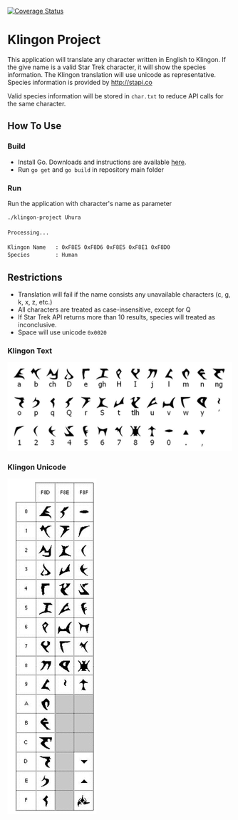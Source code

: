 [![Coverage Status](https://coveralls.io/repos/github/darwinsimon/klingon-project/badge.svg?branch=master)](https://coveralls.io/github/darwinsimon/klingon-project?branch=master)

# Klingon Project

This application will translate any character written in English to Klingon. If the give name is a valid Star Trek character, it will show the species information.
The Klingon translation will use unicode as representative. Species information is provided by http://stapi.co

Valid species information will be stored in `char.txt` to reduce API calls for the same character.

## How To Use

### Build
- Install Go. Downloads and instructions are available [here](https://golang.org/dl/).
- Run `go get` and `go build` in repository main folder

### Run
Run the application with character's name as parameter
```bash
./klingon-project Uhura

Processing...

Klingon Name   : 0xF8E5 0xF8D6 0xF8E5 0xF8E1 0xF8D0
Species        : Human
```

## Restrictions
- Translation will fail if the name consists any unavailable characters (c, g, k, x, z, etc.)
- All characters are treated as case-insensitive, except for Q
- If Star Trek API returns more than 10 results, species will treated as inconclusive.
- Space will use unicode `0x0020`

### Klingon Text
![Klingon Text](./doc/klingon-text.png)

### Klingon Unicode
![Klingon Unicode](./doc/unicode.png)